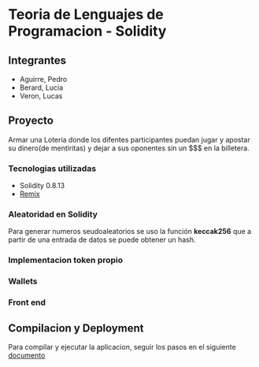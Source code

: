 # Teoria de Lenguajes de Programacion - Solidity 

## Integrantes
- Aguirre, Pedro
- Berard, Lucia
- Veron, Lucas

## Proyecto
Armar una Loteria donde los difentes participantes puedan jugar y apostar su dinero(de mentiritas) y dejar a sus oponentes sin un $$$ en la billetera.

### Tecnologias utilizadas
* Solidity 0.8.13
* [Remix](remix.ethereum.org)

### Aleatoridad en Solidity 
Para generar numeros seudoaleatorios se uso la función <b>keccak256</b> que a partir de una entrada de datos se puede obtener un hash.

### Implementacion token propio

### Wallets

### Front end 


## Compilacion y Deployment
Para compilar y ejecutar la aplicacion, seguir los pasos en el siguiente [documento](https://github.com/lmberard/TDL_Solidity/blob/main/help_deployment/HOWTO.md)
